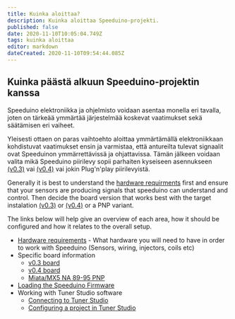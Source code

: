 ```yaml
---
title: Kuinka aloittaa?
description: Kuinka aloittaa Speeduino-projekti.
published: false
date: 2020-11-10T10:05:04.749Z
tags: kuinka aloittaa
editor: markdown
dateCreated: 2020-11-10T09:54:44.085Z
---
```


## Kuinka päästä alkuun Speeduino-projektin kanssa

Speeduino elektroniikka ja ohjelmisto voidaan asentaa monella eri tavalla, joten on tärkeää ymmärtää järjestelmää koskevat vaatimukset sekä säätämisen eri vaiheet.

Yleisesti ottaen on paras vaihtoehto aloittaa ymmärtämällä elektroniikkaan kohdistuvat vaatimukset ensin ja varmistaa, että antureilta tulevat signaalit ovat Speeduinon ymmärrettävissä ja ohjattavissa. Tämän jälkeen voidaan valita mikä Speeduino piirilevy sopii parhaiten kyseiseen asennukseen [(v0.3)](/boards/V03) vai [(v0.4)](/boards/V04) vai jokin Plug'n'play piirilevyistä.

Generally it is best to understand the [hardware requirments](/Hardware_requirements) first and ensure that your sensors are producing signals that speeduino can understand and control. Then decide the board version that works best with the target instalation [(v0.3)](/boards/V03) or [(v0.4)](/boards/V04) or a PNP variant.  

The links below will help give an overview of each area, how it should be configured and how it relates to the overall setup. 

- [Hardware requirements](/Hardware_requirements) - What hardware you will need to have in order to work with Speeduino (Sensors, wiring, injectors, coils etc)
- Specific board information
  - [v0.3 board](/boards/V03)
  - [v0.4 board](/boards/V04)
  - [Miata/MX5 NA 89-95 PNP](/boards/MX5_PNP)
-   [Loading the Speeduino Firmware](/Installing_Firmware)
-   Working with Tuner Studio software
    -   [Connecting to Tuner Studio](/Connecting_to_TunerStudio)
    -   [Configuring a project in Tuner Studio](/Configuring_TunerStudio)